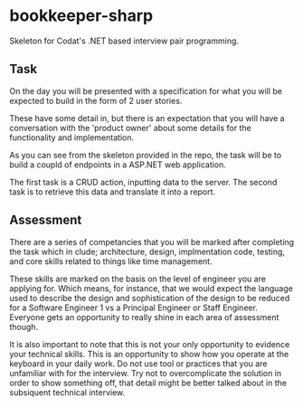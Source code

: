 # bookkeeper-sharp

Skeleton for Codat's .NET based interview pair programming.

## Task

On the day you will be presented with a specification for what you will be expected to build in the form of 2 user stories.

These have some detail in, but there is an expectation that you will have a conversation with the 'product owner' about some details for the functionality and implementation.

As you can see from the skeleton provided in the repo, the task will be to build a coupld of endpoints in a ASP.NET web application. 

The first task is a CRUD action, inputting data to the server. The second task is to retrieve this data and translate it into a report.

## Assessment

There are a series of competancies that you will be marked after completing the task which in clude; architecture, design, implmentation code, testing, and core skills related to things like time management. 

These skills are marked on the basis on the level of engineer you are applying for. Which means, for instance, that we would expect the language used to describe the design and sophistication of the design to be reduced for a Software Engineer 1 vs a Principal Engineer or Staff Engineer. Everyone gets an opportunity to really shine in each area of assessment though.

It is also important to note that this is not your only opportunity to evidence your technical skills. This is an opportunity to show how you operate at the keyboard in your daily work. Do not use tool or practices that you are unfamiliar with for the interview. Try not to overcomplicate the solution in order to show something off, that detail might be better talked about in the subsiquent technical interview.
